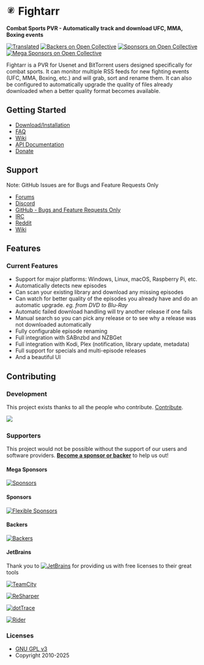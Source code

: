 # <img width="24px" src="./Logo/256.png" alt="Fightarr"></img> Fightarr

**Combat Sports PVR - Automatically track and download UFC, MMA, Boxing events**

[![Translated](https://translate.servarr.com/widget/servarr/fightarr/svg-badge.svg)](https://translate.servarr.com/engage/servarr/)
[![Backers on Open Collective](https://opencollective.com/Fightarr/backers/badge.svg)](#backers)
[![Sponsors on Open Collective](https://opencollective.com/Fightarr/sponsors/badge.svg)](#sponsors)
[![Mega Sponsors on Open Collective](https://opencollective.com/Fightarr/megasponsors/badge.svg)](#mega-sponsors)

Fightarr is a PVR for Usenet and BitTorrent users designed specifically for combat sports. It can monitor multiple RSS feeds for new fighting events (UFC, MMA, Boxing, etc.) and will grab, sort and rename them. It can also be configured to automatically upgrade the quality of files already downloaded when a better quality format becomes available.

## Getting Started

- [Download/Installation](https://fightarr.tv/#downloads-v3)
- [FAQ](https://wiki.servarr.com/fightarr/faq)
- [Wiki](https://wiki.servarr.com/Fightarr)
- [API Documentation](https://fightarr.tv/docs/api)
- [Donate](https://fightarr.tv/donate)

## Support

Note: GitHub Issues are for Bugs and Feature Requests Only

- [Forums](https://forums.fightarr.tv/)
- [Discord](https://discord.gg/M6BvZn5)
- [GitHub - Bugs and Feature Requests Only](https://github.com/Fightarr/Fightarr/issues)
- [IRC](https://web.libera.chat/?channels=#fightarr)
- [Reddit](https://www.reddit.com/r/fightarr)
- [Wiki](https://wiki.servarr.com/fightarr)

## Features

### Current Features

- Support for major platforms: Windows, Linux, macOS, Raspberry Pi, etc.
- Automatically detects new episodes
- Can scan your existing library and download any missing episodes
- Can watch for better quality of the episodes you already have and do an automatic upgrade. _eg. from DVD to Blu-Ray_
- Automatic failed download handling will try another release if one fails
- Manual search so you can pick any release or to see why a release was not downloaded automatically
- Fully configurable episode renaming
- Full integration with SABnzbd and NZBGet
- Full integration with Kodi, Plex (notification, library update, metadata)
- Full support for specials and multi-episode releases
- And a beautiful UI

## Contributing

### Development

This project exists thanks to all the people who contribute. [Contribute](CONTRIBUTING.md).

<a href="https://github.com/Fightarr/Fightarr/graphs/contributors"><img src="https://opencollective.com/Fightarr/contributors.svg?width=890&button=false" /></a>

### Supporters

This project would not be possible without the support of our users and software providers.
[**Become a sponsor or backer**](https://opencollective.com/fightarr) to help us out!

#### Mega Sponsors

[![Sponsors](https://opencollective.com/fightarr/tiers/mega-sponsor.svg?width=890)](https://opencollective.com/fightarr/contribute/mega-sponsor-21443/checkout)

#### Sponsors

[![Flexible Sponsors](https://opencollective.com/fightarr/sponsors.svg?width=890)](https://opencollective.com/fightarr/contribute/sponsor-21457/checkout)

#### Backers

[![Backers](https://opencollective.com/fightarr/backers.svg?width=890)](https://opencollective.com/fightarr/contribute/backer-21442/checkout)

#### JetBrains

Thank you to [<img src="https://resources.jetbrains.com/storage/products/company/brand/logos/jetbrains.png" alt="JetBrains" width="96">](http://www.jetbrains.com/) for providing us with free licenses to their great tools

[<img src="https://resources.jetbrains.com/storage/products/company/brand/logos/TeamCity.png" alt="TeamCity" width="64">](http://www.jetbrains.com/teamcity/)

[<img src="https://resources.jetbrains.com/storage/products/company/brand/logos/ReSharper.png" alt="ReSharper" width="64">](http://www.jetbrains.com/resharper/)

[<img src="https://resources.jetbrains.com/storage/products/company/brand/logos/dotTrace.png" alt="dotTrace" width="64">](http://www.jetbrains.com/dottrace/)

[<img src="https://resources.jetbrains.com/storage/products/company/brand/logos/Rider.png" alt="Rider" width="64">](http://www.jetbrains.com/rider/)

### Licenses

- [GNU GPL v3](http://www.gnu.org/licenses/gpl.html)
- Copyright 2010-2025

